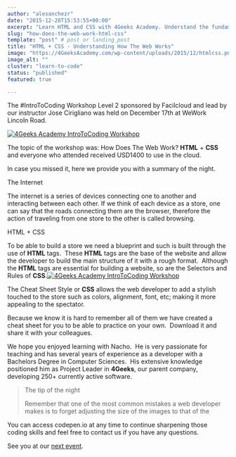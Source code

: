 ```yaml
---
author: "alesanchezr"
date: "2015-12-28T15:53:55+00:00"
excerpt: "Learn HTML and CSS with 4Geeks Academy. Understand the fundamentals of how the web works and start building websites from scratch."
slug: "how-does-the-web-work-html-css"
template: "post" # post or landing_post
title: "HTML + CSS - Understanding How The Web Works"
image: "https://4GeeksAcademy.com/wp-content/uploads/2015/12/htmlcss.png"
image_alt: ""
cluster: "learn-to-code"
status: "published"
featured: true

---
```


The #IntroToCoding Workshop Level 2 sponsored by Facilcloud and lead by our instructor Jose Cirigliano was held on December 17th at WeWork Lincoln Road.

[![4Geeks Academy IntroToCoding Workshop](https://storage.googleapis.com/4geeks-academy-website/blog/2015/12/4Geeks-Academy-IntroToCoding-Workshop-1-1.jpg)](https://storage.googleapis.com/4geeks-academy-website/blog/2015/12/4Geeks-Academy-IntroToCoding-Workshop-1-1.jpg)

The topic of the workshop was: How Does The Web Work? **HTML** + **CSS** and everyone who attended received USD1400 to use in the cloud.

In case you missed it, here we provide you with a summary of the night.



The Internet

The internet is a series of devices connecting one to another and interacting between each other. If we think of each device as a store, one can say that the roads connecting them are the browser, therefore the action of traveling from one store to the other is called browsing.



HTML + CSS

To be able to build a store we need a blueprint and such is built through the use of **HTML** tags.  These **HTML** tags are the base of the website and allow the developer to build the main structure of it with a rough format.  Although the **HTML** tags are essential for building a website, so are the Selectors and Rules of **CSS**.[![4Geeks Academy IntroToCoding Workshop](https://storage.googleapis.com/4geeks-academy-website/blog/2015/12/4Geeks-Academy-IntroToCoding-Workshop-2.jpg)](https://storage.googleapis.com/4geeks-academy-website/blog/2015/12/4Geeks-Academy-IntroToCoding-Workshop-2.jpg)

The Cheat Sheet Style or **CSS** allows the web developer to add a stylish touched to the store such as colors, alignment, font, etc; making it more appealing to the spectator.

Because we know it is hard to remember all of them we have created a cheat sheet for you to be able to practice on your own.  Download it and share it with your colleagues.



We hope you enjoyed learning with Nacho.  He is very passionate for teaching and has several years of experience as a developer with a Bachelors Degree in Computer Sciences.  His extensive knowledge positioned him as Project Leader in **4Geeks**, our parent company, developing 250+ currently active software.




<blockquote>The tip of the night

Remember that one of the most common mistakes a web developer makes is to forget adjusting the size of the images to that of the <div></blockquote>


You can access codepen.io at any time to continue sharpening those coding skills and feel free to contact us if you have any questions.

See you at our [next event](/us/next-dates).


